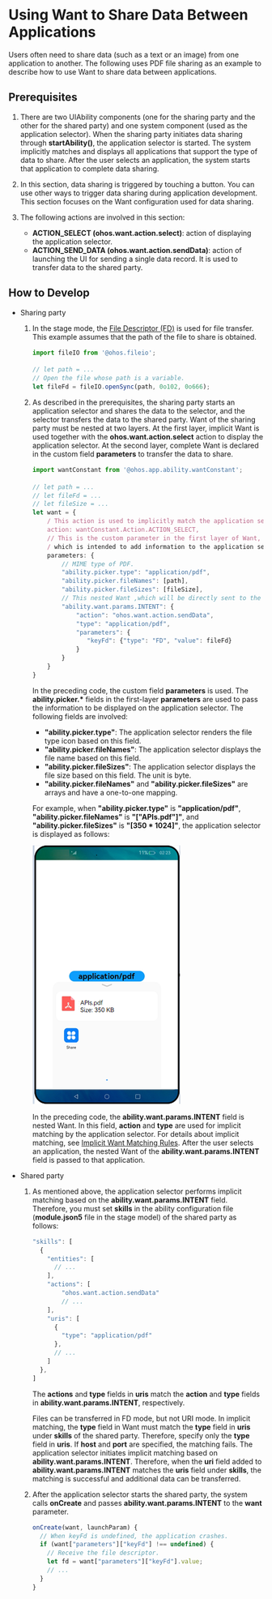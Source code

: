 # Using Want to Share Data Between Applications


Users often need to share data (such as a text or an image) from one application to another. The following uses PDF file sharing as an example to describe how to use Want to share data between applications.


## Prerequisites

1. There are two UIAbility components (one for the sharing party and the other for the shared party) and one system component (used as the application selector). When the sharing party initiates data sharing through **startAbility()**, the application selector is started. The system implicitly matches and displays all applications that support the type of data to share. After the user selects an application, the system starts that application to complete data sharing.

2. In this section, data sharing is triggered by touching a button. You can use other ways to trigger data sharing during application development. This section focuses on the Want configuration used for data sharing.

3. The following actions are involved in this section:
   - **ACTION_SELECT (ohos.want.action.select)**: action of displaying the application selector.  
   - **ACTION_SEND_DATA (ohos.want.action.sendData)**: action of launching the UI for sending a single data record. It is used to transfer data to the shared party.


## How to Develop

- Sharing party
  1. In the stage mode, the [File Descriptor (FD)](../reference/apis/js-apis-fileio.md#fileioopensync) is used for file transfer. This example assumes that the path of the file to share is obtained.
     
      ```ts
      import fileIO from '@ohos.fileio';
      
      // let path = ...
      // Open the file whose path is a variable.
      let fileFd = fileIO.openSync(path, 0o102, 0o666);
      ```
      
  2. As described in the prerequisites, the sharing party starts an application selector and shares the data to the selector, and the selector transfers the data to the shared party. Want of the sharing party must be nested at two layers. At the first layer, implicit Want is used together with the **ohos.want.action.select** action to display the application selector. At the second layer, complete Want is declared in the custom field **parameters** to transfer the data to share.
     
      ```ts
      import wantConstant from '@ohos.app.ability.wantConstant';
      
      // let path = ...
      // let fileFd = ...
      // let fileSize = ...
      let want = {
          / This action is used to implicitly match the application selector.
          action: wantConstant.Action.ACTION_SELECT,
          // This is the custom parameter in the first layer of Want,
          / which is intended to add information to the application selector.
          parameters: {
              // MIME type of PDF.
              "ability.picker.type": "application/pdf",
              "ability.picker.fileNames": [path],
              "ability.picker.fileSizes": [fileSize],
              // This nested Want ,which will be directly sent to the selected application.        
              "ability.want.params.INTENT": {
                  "action": "ohos.want.action.sendData",
                  "type": "application/pdf",
                  "parameters": {
                     "keyFd": {"type": "FD", "value": fileFd}
                  }
              }
          }
      }
      ```
  
      In the preceding code, the custom field **parameters** is used. The **ability.picker.\*** fields in the first-layer **parameters** are used to pass the information to be displayed on the application selector. The following fields are involved:
  
      - **"ability.picker.type"**: The application selector renders the file type icon based on this field.
      - **"ability.picker.fileNames"**: The application selector displays the file name based on this field.
      - **"ability.picker.fileSizes"**: The application selector displays the file size based on this field. The unit is byte.
      - **"ability.picker.fileNames"** and **"ability.picker.fileSizes"** are arrays and have a one-to-one mapping.
  
      For example, when **"ability.picker.type"** is **"application/pdf"**, **"ability.picker.fileNames"** is **"["APIs.pdf"]"**, and **"ability.picker.fileSizes"** is **"[350 \* 1024]"**, the application selector is displayed as follows:
      
      ![stage-want2](figures/stage-want2.png)     
      
      In the preceding code, the **ability.want.params.INTENT** field is nested Want. In this field, **action** and **type** are used for implicit matching by the application selector. For details about implicit matching, see [Implicit Want Matching Rules](explicit-implicit-want-mappings.md#interpretation-of-implicit-want-matching-rules). After the user selects an application, the nested Want of the **ability.want.params.INTENT** field is passed to that application.
  
- Shared party
  1. As mentioned above, the application selector performs implicit matching based on the **ability.want.params.INTENT** field. Therefore, you must set **skills** in the ability configuration file (**module.json5** file in the stage model) of the shared party as follows:
     
      ```ts
      "skills": [
        {
          "entities": [
            // ...
          ],
          "actions": [
              "ohos.want.action.sendData"
              // ...
          ],
          "uris": [
            {
              "type": "application/pdf"
            },
            // ...
          ]
        },
      ]
      ```

      The **actions** and **type** fields in **uris** match the **action** and **type** fields in **ability.want.params.INTENT**, respectively.

      Files can be transferred in FD mode, but not URI mode. In implicit matching, the **type** field in Want must match the **type** field in **uris** under **skills** of the shared party. Therefore, specify only the **type** field in **uris**. If **host** and **port** are specified, the matching fails. The application selector initiates implicit matching based on **ability.want.params.INTENT**. Therefore, when the **uri** field added to **ability.want.params.INTENT** matches the **uris** field under **skills**, the matching is successful and additional data can be transferred.
  2. After the application selector starts the shared party, the system calls **onCreate** and passes **ability.want.params.INTENT** to the **want** parameter.
     
      ```ts
      onCreate(want, launchParam) {
        // When keyFd is undefined, the application crashes.
        if (want["parameters"]["keyFd"] !== undefined) {
          // Receive the file descriptor.
          let fd = want["parameters"]["keyFd"].value;
          // ...
        }
      }
      ```
